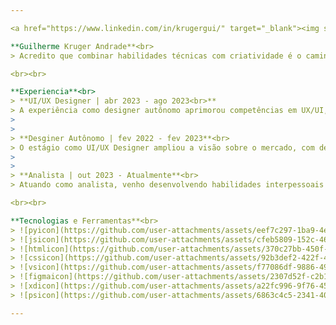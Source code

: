 ```yaml
---

<a href="https://www.linkedin.com/in/krugergui/" target="_blank"><img src="https://github.com/user-attachments/assets/11f2e197-74a0-4bab-a788-f7e70bcd5837" alt="card"></a>

**Guilherme Kruger Andrade**<br>
> Acredito que combinar habilidades técnicas com criatividade é o caminho para o sucesso em qualquer projeto... 

<br><br>

**Experiencia**<br>
> **UI/UX Designer | abr 2023 - ago 2023<br>**
> A experiência como designer autônomo aprimorou competências em UX/UI, com domínio em ferramentas como Figma, Adobe XD, Photoshop e Illustrator. Desenvolveu habilidades em design visual e arquitetura da informação, sempre com foco em soluções empáticas e centradas no usuário. Utiliza psicologia do usuário para criar interfaces intuitivas que equilibram estética e funcionalidade.
>
> 
> **Desginer Autônomo | fev 2022 - fev 2023**<br>
> O estágio como UI/UX Designer ampliou a visão sobre o mercado, com desenvolvimento em pesquisa de usuário e testes de usabilidade. Foram aprimoradas competências em prototipagem, design de interação e compreensão de front-end (HTML, CSS, JavaScript). Ganhou experiência em gestão de projetos, alinhamento do design com metas de negócios e colaboração eficaz com equipes multidisciplinares.
>
> 
> **Analista | out 2023 - Atualmente**<br>
> Atuando como analista, venho desenvolvendo habilidades interpessoais e aprimorando a comunicação intuitiva para colaborar com a equipe de forma eficaz. Além disso, sempre reforçando a competências em gerenciamento de projetos, garantindo a organização de prazos e recursos para a entrega de soluções de qualidade. 

<br><br>

**Tecnologias e Ferramentas**<br>
> ![pyicon](https://github.com/user-attachments/assets/eef7c297-1ba9-4ef6-a8ac-aedcb61ac79e) |
> ![jsicon](https://github.com/user-attachments/assets/cfeb5809-152c-4661-a169-4a515f88a1f6) |
> ![htmlicon](https://github.com/user-attachments/assets/370c27bb-450f-471b-8cb8-8ff00d175609) |
> ![cssicon](https://github.com/user-attachments/assets/92b3def2-422f-4b38-a571-dd7a39ca7df8) |
> ![vsicon](https://github.com/user-attachments/assets/f77086df-9886-4948-975f-4b82fff3ad40) |
> ![figmaicon](https://github.com/user-attachments/assets/2307d52f-c2b1-47d8-901a-6cf0f7136b80) |
> ![xdicon](https://github.com/user-attachments/assets/a22fc996-9f76-45aa-a1d6-67abaaeefa0e) |
> ![psicon](https://github.com/user-attachments/assets/6863c4c5-2341-4050-b182-067c7b696717) 

---
```






